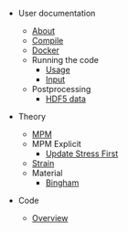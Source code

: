 <!-- docs/_sidebar.md -->

* User documentation

  * [About](user)
  * [Compile](user/compile.md)
  * [Docker](user/docker.md)
  * Running the code
    * [Usage](user/preprocessing/usage.md)
    * [Input](user/preprocessing/input.md)
  * Postprocessing
    * [HDF5 data](user/hdf5.md)

* Theory

  * [MPM](theory/mpm.md)
  * MPM Explicit
    * [Update Stress First](theory/usf.md)
  * [Strain](theory/strain.md)
  * Material
    * [Bingham](theory/material/bingham.md)


* Code

  * [Overview](code/overview.md)
